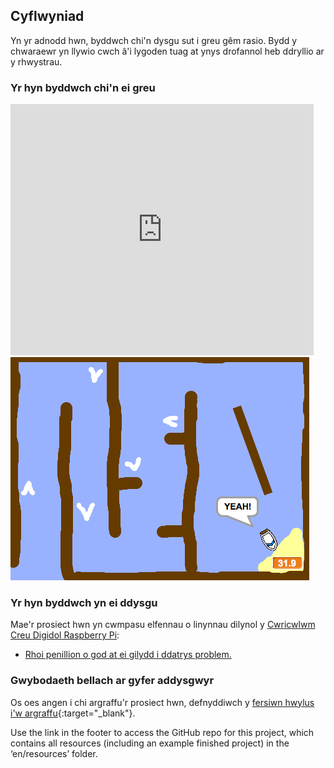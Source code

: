 ## Cyflwyniad

Yn yr adnodd hwn, byddwch chi'n dysgu sut i greu gêm rasio. Bydd y chwaraewr yn llywio cwch â'i lygoden tuag at ynys drofannol heb ddryllio ar y rhwystrau.

### Yr hyn byddwch chi'n ei greu

<div class="scratch-preview">
  <iframe allowtransparency="true" width="485" height="402" src="https://scratch.mit.edu/projects/embed/63957956/?autostart=false" frameborder="0"></iframe>
  <img src="images/boat-final.png">
</div>

### Yr hyn byddwch yn ei ddysgu

Mae'r prosiect hwn yn cwmpasu elfennau o linynnau dilynol y [Cwricwlwm Creu Digidol Raspberry Pi](http://rpf.io/curriculum):

+ [Rhoi penillion o god at ei gilydd i ddatrys problem.](https://www.raspberrypi.org/curriculum/programming/builder)

### Gwybodaeth bellach ar gyfer addysgwyr

Os oes angen i chi argraffu'r prosiect hwn, defnyddiwch y [fersiwn hwylus i'w argraffu](https://projects.raspberrypi.org/en/projects/boat-race/print){:target="_blank"}.

Use the link in the footer to access the GitHub repo for this project, which contains all resources (including an example finished project) in the ‘en/resources’ folder.